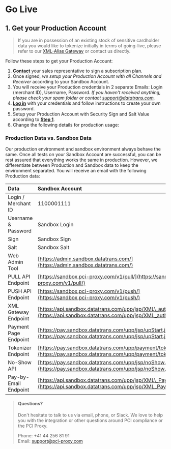 # Go Live

## 1. Get your Production Account

> If you are in possession of an existing stock of sensitive cardholder data you would like to tokenize initially in terms of going-live, please refer to our [XML-Alias Gateway](resources/xml-alias-gateway.md) or contact us directly.

Follow these steps to get your Production Account:

1. [**Contact**](mailto:%20setup@pci-proxy.com) your sales representative to sign a subscription plan.
2. Once signed, _we setup your Production Account with all Channels and Receiver_ according to your Sandbox Account.
3. You will receive your Production credentials in 2 separate Emails: Login \(merchant ID\), Username, Password. _If you haven't received anything, please check your spam folder or contact support@datatrans.com._
4. [**Log in**](https://admin.sandbox.datatrans.com) with your credentials and follow instructions to create your own password.
5. Setup your Production Account with Security Sign and Salt Value according to [**Step 1**](setup/).
6. Change the following details for production usage:

### Production Data vs. Sandbox Data

Our production environment and sandbox environment always behave the same. Once all tests on your Sandbox Account are successful, you can be rest assured that everything works the same in production. However, we differentiate between Production and Sandbox data to keep the environment separated. You will receive an email with the following Production data:

| Data | Sandbox Account |
| :--- | :--- |
| Login / Merchant ID | 1100001111 |
| Username & Password | Sandbox Login |
| Sign | Sandbox Sign |
| Salt | Sandbox Salt |
| Web Admin Tool | [https://admin.sandbox.datatrans.com/](https://admin.sandbox.datatrans.com/) |
| PULL API Endpoint | [https://sandbox.pci-proxy.com/v1/pull/](https://sandbox.pci-proxy.com/v1/pull/) |
| PUSH API Endpoint | [https://sandbox.pci-proxy.com/v1/push/](https://sandbox.pci-proxy.com/v1/push/) |
| XML Gateway Endpoint | [https://api.sandbox.datatrans.com/upp/jsp/XML\_authorize.jsp](https://api.sandbox.datatrans.com/upp/jsp/XML_authorize.jsp) |
| Payment Page Endpoint | [https://pay.sandbox.datatrans.com/upp/jsp/upStart.jsp](https://pay.sandbox.datatrans.com/upp/jsp/upStart.jsp) |
| Tokenizer Endpoint | [https://pay.sandbox.datatrans.com/upp/payment/tokenize](https://pay.sandbox.datatrans.com/upp/payment/tokenize) |
| No-Show API | [https://pay.sandbox.datatrans.com/upp/jsp/noShow.jsp](https://pay.sandbox.datatrans.com/upp/jsp/noShow.jsp) |
| Pay-by-Email Endpoint | [https://api.sandbox.datatrans.com/upp/jsp/XML\_PayByEmail](https://api.sandbox.datatrans.com/upp/jsp/XML_PayByEmail) |

> #### Questions?
>
> Don't hesitate to talk to us via email, phone, or Slack. We love to help you with the integration or other questions around PCI compliance or the PCI Proxy.
>
> Phone: +41 44 256 81 91  
> Email: [support@pci-proxy.com](mailto:support@pci-proxy.com)

